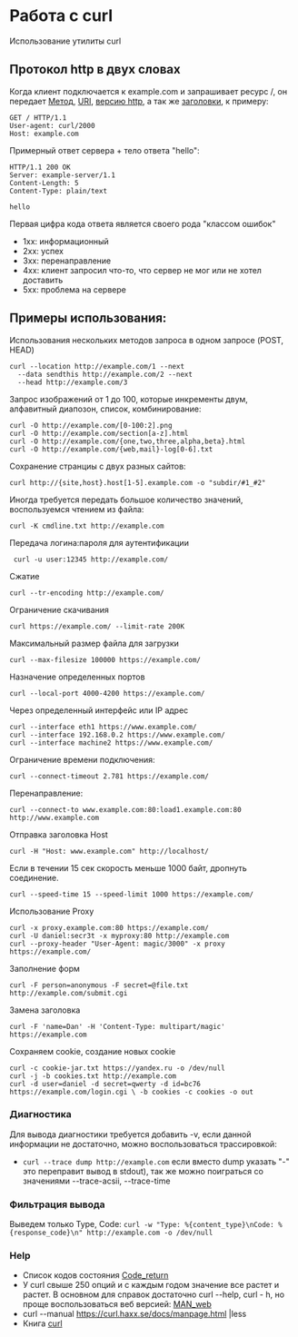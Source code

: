 # Работа с curl 

Использование утилиты curl

## Протокол http в двух словах
Когда клиент подключается к example.com и запрашивает ресурс /, он передает [Метод](https://ru.wikipedia.org/wiki/HTTP#%D0%9C%D0%B5%D1%82%D0%BE%D0%B4%D1%8B), [URI](https://en.wikipedia.org/wiki/Uniform_Resource_Identifier), [версию http](https://ru.wikipedia.org/wiki/HTTP#%D0%98%D1%81%D1%82%D0%BE%D1%80%D0%B8%D1%8F_%D1%80%D0%B0%D0%B7%D0%B2%D0%B8%D1%82%D0%B8%D1%8F), а так же [заголовки](https://ru.wikipedia.org/wiki/HTTP#%D0%97%D0%B0%D0%B3%D0%BE%D0%BB%D0%BE%D0%B2%D0%BA%D0%B8), к примеру: 
```
GET / HTTP/1.1
User-agent: curl/2000
Host: example.com
```
Примерный ответ сервера + тело ответа "hello":
```
HTTP/1.1 200 OK
Server: example-server/1.1
Content-Length: 5
Content-Type: plain/text

hello
```
Первая цифра кода ответа является своего рода "классом ошибок"
* 1xx: информационный
* 2xx: успех 
* 3xx: перенаправление
* 4xx: клиент запросил что-то, что сервер не мог или не хотел доставить 
* 5xx: проблема на сервере

## Примеры использования:
Использования нескольких методов запроса в одном запросе (POST, HEAD)
```
curl --location http://example.com/1 --next
  --data sendthis http://example.com/2 --next
  --head http://example.com/3
```
Запрос изображений от 1 до 100, которые инкременты двум, алфавитный диапозон, список, комбинирование:
```
curl -O http://example.com/[0-100:2].png
curl -O http://example.com/section[a-z].html
curl -O http://example.com/{one,two,three,alpha,beta}.html
curl -O http://example.com/{web,mail}-log[0-6].txt
```
Сохранение странциы с двух разных сайтов:
```
curl http://{site,host}.host[1-5].example.com -o "subdir/#1_#2"
```
Иногда требуется передать большое количество значений, воспользуемся чтением из файла:
```
curl -K cmdline.txt http://example.com
```
Передача логина:пароля для аутентификации
```
 curl -u user:12345 http://example.com/
```
Cжатие
```
curl --tr-encoding http://example.com/
``` 
Ограничение скачивания
```
curl https://example.com/ --limit-rate 200K
```
Максимальный размер файла для загрузки 
```
curl --max-filesize 100000 https://example.com/
```
Назначение определенных портов 
```
curl --local-port 4000-4200 https://example.com/
```
Через определенный интерфейс или IP адрес
```
curl --interface eth1 https://www.example.com/
curl --interface 192.168.0.2 https://www.example.com/
curl --interface machine2 https://www.example.com/
```
Ограничение времени подключения:
```
curl --connect-timeout 2.781 https://example.com/
```
Перенаправление:
```
curl --connect-to www.example.com:80:load1.example.com:80 http://www.example.com
```
Отправка заголовка Host
```
curl -H "Host: www.example.com" http://localhost/
```
Если в течении 15 сек скорость меньше 1000 байт, дропнуть соединение.
```
curl --speed-time 15 --speed-limit 1000 https://example.com/
```
Использование Proxy
```
curl -x proxy.example.com:80 https://example.com/
curl -U daniel:secr3t -x myproxy:80 http://example.com
curl --proxy-header "User-Agent: magic/3000" -x proxy https://example.com/
```
Заполнение форм
```
curl -F person=anonymous -F secret=@file.txt http://example.com/submit.cgi
```
Замена заголовка 
```
curl -F 'name=Dan' -H 'Content-Type: multipart/magic' https://example.com
```
Сохраняем cookie, создание новых cookie
```
curl -c cookie-jar.txt https://yandex.ru -o /dev/null
curl -j -b cookies.txt http://example.com
curl -d user=daniel -d secret=qwerty -d id=bc76 https://example.com/login.cgi \ -b cookies -c cookies -o out
```
### Диагностика
Для вывода диагностики требуется добавить -v, если данной информации не достаточно, можно воспользоваться трассировкой:
* ```curl --trace dump http://example.com``` 
если вместо dump указать "-" это переправит вывод в stdout), так же можно поиграться со значениями --trace-acsii, --trace-time
### Фильтрация вывода
Выведем только Type, Code:
```curl -w "Type: %{content_type}\nCode: %{response_code}\n" http://example.com -o /dev/null```
### Help
* Список кодов состояния [Code_return](https://bagder.gitbook.io/everything-curl/usingcurl/usingcurl-returns)
* У curl  свыше 250 опций и с каждым годом значение все растет и растет. В основном для справок достаточно curl --help, curl - h, но проще воспользоваться веб версией: [MAN_web](https://curl.haxx.se/docs/manpage.html)
* curl --manual https://curl.haxx.se/docs/manpage.html |less
* Книга [curl](https://bagder.gitbook.io/everything-cu)
